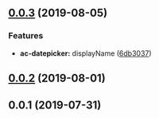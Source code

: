 <a name="0.0.3"></a>
## [0.0.3](https://github.com/tinper-bee/ac-datepicker/compare/v0.0.2...v0.0.3) (2019-08-05)


### Features

* **ac-datepicker:** displayName ([6db3037](https://github.com/tinper-bee/ac-datepicker/commit/6db3037))



<a name="0.0.2"></a>
## [0.0.2](https://github.com/tinper-bee/ac-datepicker/compare/v0.0.1...v0.0.2) (2019-08-01)



<a name="0.0.1"></a>
## 0.0.1 (2019-07-31)



